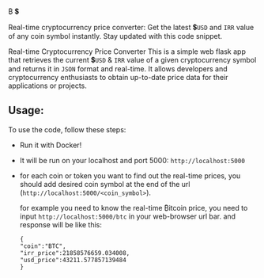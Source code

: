 ₿ 💲

Real-time cryptocurrency price converter:
Get the latest 💲`USD` and `IRR` value of any coin symbol instantly. Stay updated with this code snippet.

Real-time Cryptocurrency Price Converter This is a simple web flask app that retrieves the current 💲`USD` & `IRR` value of a given cryptocurrency symbol and returns it in `JSON` format and real-time. It allows developers and cryptocurrency enthusiasts to obtain up-to-date price data for their applications or projects.

## Usage:

To use the code, follow these steps:

 - Run it with Docker!

 - It will be run on your localhost and port 5000: ```http://localhost:5000```

 - for each coin or token you want to find out the real-time prices, you should add desired coin symbol at the end of the url  (```http://localhost:5000/<coin_symbol>```).

    for example you need to know the real-time ₿itcoin price, you need to input ```http://localhost:5000/btc``` in your web-browser url bar.
    and response will be like this:
   ```
   {
   "coin":"BTC",
   "irr_price":21858576659.034008,
   "usd_price":43211.577857139484
   }
   ```



